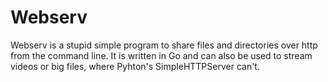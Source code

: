 # Webserv

Webserv is a stupid simple program to share files and directories over http from
the command line. It is written in Go and can also be used to stream videos or
big files, where Pyhton's SimpleHTTPServer can't.
